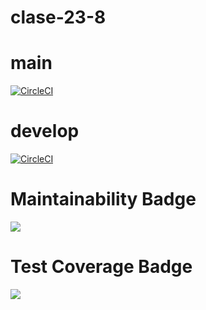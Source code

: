 # clase-23-8

# main
[![CircleCI](https://dl.circleci.com/status-badge/img/gh/AryFemenia/clase-23-8/tree/main.svg?style=svg)](https://dl.circleci.com/status-badge/redirect/gh/AryFemenia/clase-23-8/tree/main)

# develop
[![CircleCI](https://dl.circleci.com/status-badge/img/gh/AryFemenia/clase-23-8/tree/develop.svg?style=svg)](https://dl.circleci.com/status-badge/redirect/gh/AryFemenia/clase-23-8/tree/develop)


# Maintainability Badge
<a href="https://codeclimate.com/github/AryFemenia/clase-23-8/maintainability"><img src="https://api.codeclimate.com/v1/badges/541b23686c1bff328aea/maintainability" /></a>

# Test Coverage Badge
<a href="https://codeclimate.com/github/AryFemenia/clase-23-8/test_coverage"><img src="https://api.codeclimate.com/v1/badges/541b23686c1bff328aea/test_coverage" /></a>
